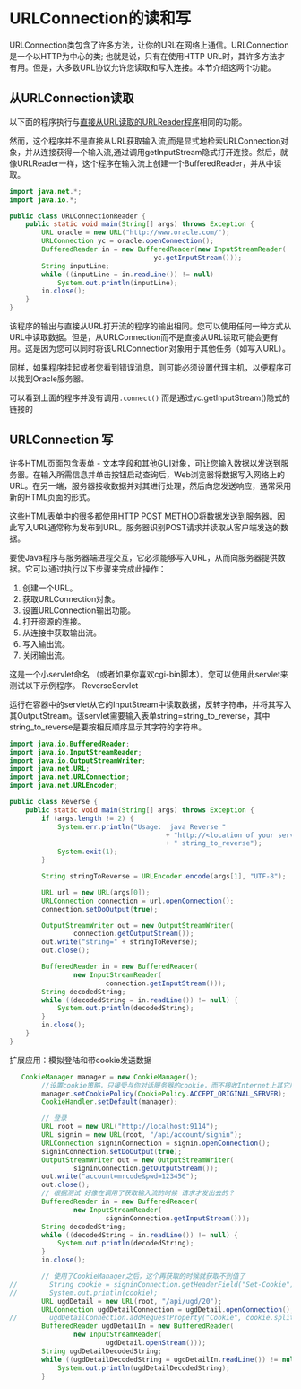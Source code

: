 # URLConnection的读和写
URLConnection类包含了许多方法，让你的URL在网络上通信。URLConnection是一个以HTTP为中心的类; 也就是说，只有在使用HTTP URL时，其许多方法才有用。但是，大多数URL协议允许您读取和写入连接。本节介绍这两个功能。

## 从URLConnection读取
以下面的程序执行与[直接从URL读取的URLReader程序](/content/networking/urls/readingURL.md)相同的功能。

然而，这个程序并不是直接从URL获取输入流,而是显式地检索URLConnection对象，并从连接获得一个输入流,通过调用getInputStream隐式打开连接。然后，就像URLReader一样，这个程序在输入流上创建一个BufferedReader，并从中读取。

```java
import java.net.*;
import java.io.*;

public class URLConnectionReader {
    public static void main(String[] args) throws Exception {
        URL oracle = new URL("http://www.oracle.com/");
        URLConnection yc = oracle.openConnection();
        BufferedReader in = new BufferedReader(new InputStreamReader(
                                    yc.getInputStream()));
        String inputLine;
        while ((inputLine = in.readLine()) != null) 
            System.out.println(inputLine);
        in.close();
    }
}
```

该程序的输出与直接从URL打开流的程序的输出相同。您可以使用任何一种方式从URL中读取数据。但是，从URLConnection而不是直接从URL读取可能会更有用。这是因为您可以同时将该URLConnection对象用于其他任务（如写入URL）。

同样，如果程序挂起或者您看到错误消息，则可能必须设置代理主机，以便程序可以找到Oracle服务器。

可以看到上面的程序并没有调用`.connect()` 而是通过yc.getInputStream()隐式的链接的

## URLConnection 写

许多HTML页面包含表单 - 文本字段和其他GUI对象，可让您输入数据以发送到服务器。在输入所需信息并单击按钮启动查询后，Web浏览器将数据写入网络上的URL。在另一端，服务器接收数据并对其进行处理，然后向您发送响应，通常采用新的HTML页面的形式。

这些HTML表单中的很多都使用HTTP POST METHOD将数据发送到服务器。因此写入URL通常称为发布到URL。服务器识别POST请求并读取从客户端发送的数据。

要使Java程序与服务器端进程交互，它必须能够写入URL，从而向服务器提供数据。它可以通过执行以下步骤来完成此操作：

1. 创建一个URL。
2. 获取URLConnection对象。
3. 设置URLConnection输出功能。
4. 打开资源的连接。
5. 从连接中获取输出流。
6. 写入输出流。
7. 关闭输出流。

这是一个小servlet命名 （或者如果你喜欢cgi-bin脚本）。您可以使用此servlet来测试以下示例程序。 ReverseServlet

运行在容器中的servlet从它的InputStream中读取数据，反转字符串，并将其写入其OutputStream。该servlet需要输入表单string=string_to_reverse，其中string_to_reverse是要按相反顺序显示其字符的字符串。


```java
import java.io.BufferedReader;
import java.io.InputStreamReader;
import java.io.OutputStreamWriter;
import java.net.URL;
import java.net.URLConnection;
import java.net.URLEncoder;

public class Reverse {
    public static void main(String[] args) throws Exception {
        if (args.length != 2) {
            System.err.println("Usage:  java Reverse "
                                       + "http://<location of your servlet/script>"
                                       + " string_to_reverse");
            System.exit(1);
        }

        String stringToReverse = URLEncoder.encode(args[1], "UTF-8");

        URL url = new URL(args[0]);
        URLConnection connection = url.openConnection();
        connection.setDoOutput(true);

        OutputStreamWriter out = new OutputStreamWriter(
                connection.getOutputStream());
        out.write("string=" + stringToReverse);
        out.close();

        BufferedReader in = new BufferedReader(
                new InputStreamReader(
                        connection.getInputStream()));
        String decodedString;
        while ((decodedString = in.readLine()) != null) {
            System.out.println(decodedString);
        }
        in.close();
    }
}
```

扩展应用：模拟登陆和带cookie发送数据
```java
   CookieManager manager = new CookieManager();
        //设置cookie策略，只接受与你对话服务器的cookie，而不接收Internet上其它服务器发送的cookie
        manager.setCookiePolicy(CookiePolicy.ACCEPT_ORIGINAL_SERVER);
        CookieHandler.setDefault(manager);

        // 登录
        URL root = new URL("http://localhost:9114");
        URL signin = new URL(root, "/api/account/signin");
        URLConnection signinConnection = signin.openConnection();
        signinConnection.setDoOutput(true);
        OutputStreamWriter out = new OutputStreamWriter(
                signinConnection.getOutputStream());
        out.write("account=mrcode&pwd=123456");
        out.close();
        // 根据测试 好像在调用了获取输入流的时候 请求才发出去的？
        BufferedReader in = new BufferedReader(
                new InputStreamReader(
                        signinConnection.getInputStream()));
        String decodedString;
        while ((decodedString = in.readLine()) != null) {
            System.out.println(decodedString);
        }
        in.close();

        // 使用了CookieManager之后，这个再获取的时候就获取不到值了
//        String cookie = signinConnection.getHeaderField("Set-Cookie");
//        System.out.println(cookie);
        URL ugdDetail = new URL(root, "/api/ugd/20");
        URLConnection ugdDetailConnection = ugdDetail.openConnection();
//        ugdDetailConnection.addRequestProperty("Cookie", cookie.split(";")[0].trim());
        BufferedReader ugdDetailIn = new BufferedReader(
                new InputStreamReader(
                        ugdDetail.openStream()));
        String ugdDetailDecodedString;
        while ((ugdDetailDecodedString = ugdDetailIn.readLine()) != null) {
            System.out.println(ugdDetailDecodedString);
        }
```